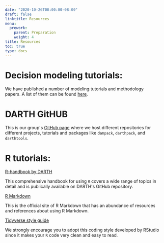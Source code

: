 ```yaml
---
date: "2020-10-26T00:00:00-08:00"
draft: false
linktitle: Resources
menu:
  prework:
    parent: Preparation
    weight: 4
title: Resources
toc: true
type: docs
---
```


# Decision modeling tutorials:

We have published a number of modeling tutorials and methodology papers. A list of them can be found [here](http://darthworkgroup.com/publications/).

# DARTH GitHUB

This is our group's [GitHub page](https://github.com/orgs/DARTH-git/dashboard) where we host different repositories for different projects, tutorials and packages like `dampack`, `darthpack`, and `darthtools`. 

# R tutorials:

[R-handbook by DARTH](https://github.com/DARTH-git/R-Handbook)

This comprehensive handbook for using `R` covers a wide range of topics in detail and is publically available on DARTH's GitHub repository.

[R Markdown](https://rmarkdown.rstudio.com/)

This is the official site of R Markdown that has an abundance of resources and references about using R Markdown. 

[Tidyverse style guide](https://style.tidyverse.org/)

We strongly encourage you to adopt this coding style developed by RStudio since it makes your `R` code very clean and easy to read.